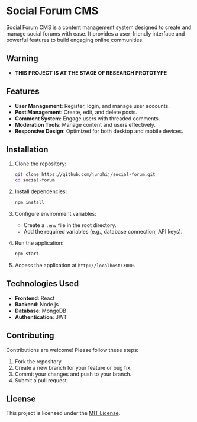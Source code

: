 # Social Forum CMS

Social Forum CMS is a content management system designed to create and manage social forums with ease. It provides a user-friendly interface and powerful features to build engaging online communities.

## Warning

- **THIS PROJECT IS AT THE STAGE OF RESEARCH PROTOTYPE**

## Features

- **User Management**: Register, login, and manage user accounts.
- **Post Management**: Create, edit, and delete posts.
- **Comment System**: Engage users with threaded comments.
- **Moderation Tools**: Manage content and users effectively.
- **Responsive Design**: Optimized for both desktop and mobile devices.

## Installation

1. Clone the repository:
    ```bash
    git clone https://github.com/junzhij/social-forum.git
    cd social-forum
    ```

2. Install dependencies:
    ```bash
    npm install
    ```

3. Configure environment variables:
    - Create a `.env` file in the root directory.
    - Add the required variables (e.g., database connection, API keys).

4. Run the application:
    ```bash
    npm start
    ```

5. Access the application at `http://localhost:3000`.

## Technologies Used

- **Frontend**: React
- **Backend**: Node.js
- **Database**: MongoDB
- **Authentication**: JWT

## Contributing

Contributions are welcome! Please follow these steps:

1. Fork the repository.
2. Create a new branch for your feature or bug fix.
3. Commit your changes and push to your branch.
4. Submit a pull request.

## License

This project is licensed under the [MIT License](LICENSE).